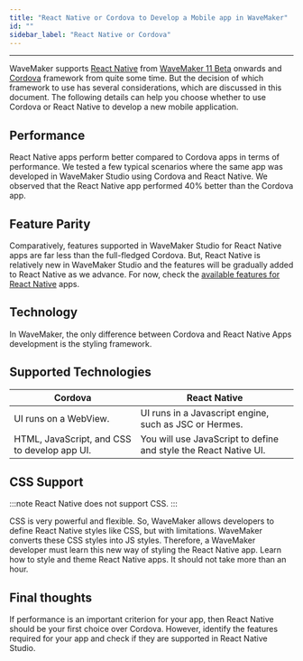 ```yaml
---
title: "React Native or Cordova to Develop a Mobile app in WaveMaker"
id: ""
sidebar_label: "React Native or Cordova"
---
```

---

WaveMaker supports [React Native](/learn/react-native/react-native) from [WaveMaker 11 Beta](/learn/wavemaker-release-notes/v11-0-1) onwards and [Cordova](/learn/hybrid-mobile/building-hybrid-mobile-apps) framework from quite some time. But the decision of which framework to use has several considerations, which are discussed in this document. The following details can help you choose whether to use Cordova or React Native to develop a new mobile application.

## Performance

React Native apps perform better compared to Cordova apps in terms of performance. We tested a few typical scenarios where the same app was developed in WaveMaker Studio using Cordova and React Native. We observed that the React Native app performed 40% better than the Cordova app. 

## Feature Parity

Comparatively, features supported in WaveMaker Studio for React Native apps are far less than the full-fledged Cordova. But, React Native is relatively new in WaveMaker Studio and the features will be gradually added to React Native as we advance. For now, check the [available features for React Native](/learn/react-native/feature-support) apps.

## Technology

In WaveMaker, the only difference between Cordova and React Native Apps development is the styling framework.


## Supported Technologies

|Cordova|React Native|
|----|----|
|UI runs on a WebView. | UI runs in a Javascript engine, such as JSC or Hermes.|
|HTML, JavaScript, and CSS to develop app UI. | You will use JavaScript to define and style the React Native UI. |

## CSS Support

:::note
React Native does not support CSS.
:::

CSS is very powerful and flexible. So, WaveMaker allows developers to define React Native styles like CSS, but with limitations. WaveMaker converts these CSS styles into JS styles. Therefore, a WaveMaker developer must learn this new way of styling the React Native app. Learn how to style and theme React Native apps. It should not take more than an hour.

## Final thoughts

If performance is an important criterion for your app, then React Native should be your first choice over Cordova. However, identify the features required for your app and check if they are supported in React Native Studio. 